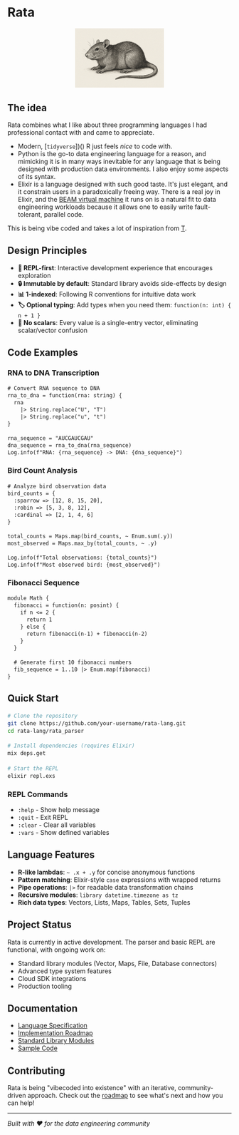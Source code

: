 # Rata

<div align="center">
  <img src="assets/rata-logo.png" alt="Rata Logo" width="200"/>
</div>

## The idea

Rata combines what I like about three programming languages I had professional contact with and came to appreciate. 

* Modern, [`tidyverse`])() R just feels *nice* to code with.
* Python is the go-to data engineering language for a reason, and mimicking it is in many ways inevitable for any language that is being designed with production data environments. I also enjoy some aspects of its syntax.
* Elixir is a language designed with such good taste. It's just elegant, and it constrain users in a paradoxically freeing way. There is a real joy in Elixir, and the [BEAM virtual machine](https://whyelixirlang.com/#elixir-is-special) it runs on is a natural fit to data engineering workloads because it allows one to easily write fault-tolerant, parallel code.

This is being vibe coded and takes a lot of inspiration from [T](https://github.com/b-rodrigues/tlang).

## Design Principles

- **💬 REPL-first**: Interactive development experience that encourages exploration  
- **🔒 Immutable by default**: Standard library avoids side-effects by design
- **📊 1-indexed**: Following R conventions for intuitive data work
- **🏷️ Optional typing**: Add types when you need them: `function(n: int) { n + 1 }`
- **🚫 No scalars**: Every value is a single-entry vector, eliminating scalar/vector confusion

## Code Examples

### RNA to DNA Transcription

```rata
# Convert RNA sequence to DNA
rna_to_dna = function(rna: string) {
  rna 
    |> String.replace("U", "T")
    |> String.replace("u", "t")
}

rna_sequence = "AUCGAUCGAU"
dna_sequence = rna_to_dna(rna_sequence)
Log.info(f"RNA: {rna_sequence} -> DNA: {dna_sequence}")
```

### Bird Count Analysis

```rata
# Analyze bird observation data
bird_counts = {
  :sparrow => [12, 8, 15, 20],
  :robin => [5, 3, 8, 12], 
  :cardinal => [2, 1, 4, 6]
}

total_counts = Maps.map(bird_counts, ~ Enum.sum(.y))
most_observed = Maps.max_by(total_counts, ~ .y)

Log.info(f"Total observations: {total_counts}")
Log.info(f"Most observed bird: {most_observed}")
```

### Fibonacci Sequence

```rata
module Math {
  fibonacci = function(n: posint) {
    if n <= 2 {
      return 1
    } else {
      return fibonacci(n-1) + fibonacci(n-2)  
    }
  }
  
  # Generate first 10 fibonacci numbers
  fib_sequence = 1..10 |> Enum.map(fibonacci)
}
```

## Quick Start

```bash
# Clone the repository
git clone https://github.com/your-username/rata-lang.git
cd rata-lang/rata_parser

# Install dependencies (requires Elixir)
mix deps.get

# Start the REPL
elixir repl.exs
```

### REPL Commands
- `:help` - Show help message
- `:quit` - Exit REPL  
- `:clear` - Clear all variables
- `:vars` - Show defined variables

## Language Features

- **R-like lambdas**: `~ .x + .y` for concise anonymous functions
- **Pattern matching**: Elixir-style `case` expressions with wrapped returns
- **Pipe operations**: `|>` for readable data transformation chains
- **Recursive modules**: `library datetime.timezone as tz`
- **Rich data types**: Vectors, Lists, Maps, Tables, Sets, Tuples

## Project Status

Rata is currently in active development. The parser and basic REPL are functional, with ongoing work on:

- Standard library modules (Vector, Maps, File, Database connectors)
- Advanced type system features
- Cloud SDK integrations
- Production tooling

## Documentation

- [Language Specification](specs/desiderata.md)
- [Implementation Roadmap](specs/ROADMAP.md) 
- [Standard Library Modules](specs/module-list.md)
- [Sample Code](specs/samples/)

## Contributing

Rata is being "vibecoded into existence" with an iterative, community-driven approach. Check out the [roadmap](specs/ROADMAP.md) to see what's next and how you can help!

---

*Built with ❤️ for the data engineering community*
